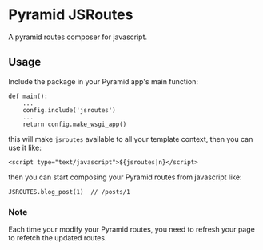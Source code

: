 # Pyramid JSRoutes

A pyramid routes composer for javascript.

## Usage

Include the package in your Pyramid app's main function:

    def main():
        ...
        config.include('jsroutes')
        ...
        return config.make_wsgi_app()

this will make `jsroutes` available to all your template context, then you can use it like:

    <script type="text/javascript">${jsroutes|n}</script>

then you can start composing your Pyramid routes from javascript like:

    JSROUTES.blog_post(1)  // /posts/1

### Note

Each time your modify your Pyramid routes, you need to refresh your page to refetch the updated routes.
